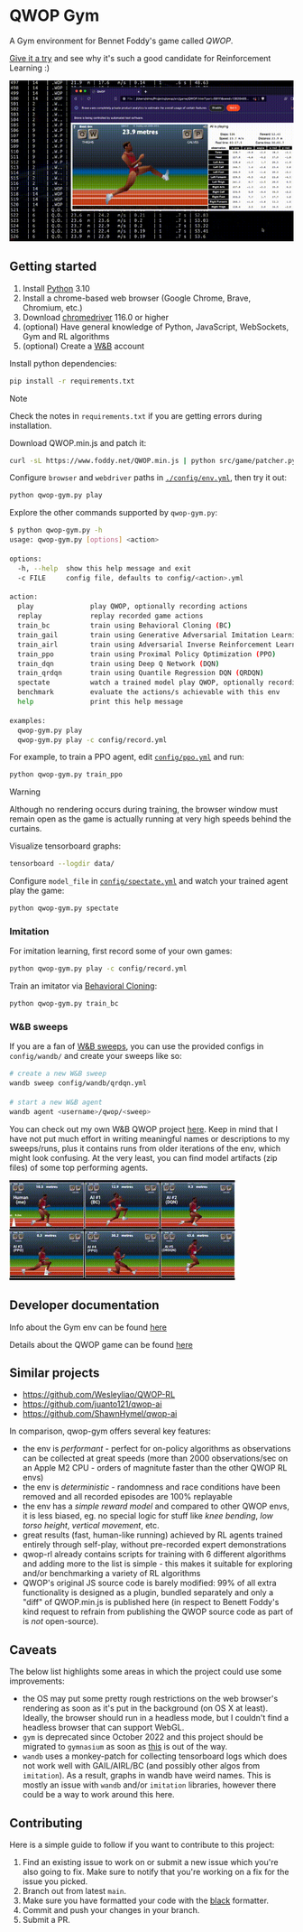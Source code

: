 # QWOP Gym

A Gym environment for Bennet Foddy's game called _QWOP_.

[Give it a try](https://www.foddy.net/Athletics.html) and see why it's such a
good candidate for Reinforcement Learning :)

![banner-3](./doc/banner-3.gif)

## Getting started

1. Install [Python](https://www.python.org/downloads/) 3.10
1. Install a chrome-based web browser (Google Chrome, Brave, Chromium, etc.)
1. Download [chromedriver](https://googlechromelabs.github.io/chrome-for-testing/) 116.0 or higher
1. (optional) Have general knowledge of Python, JavaScript, WebSockets, Gym and RL algorithms
1. (optional) Create a [W&B](https://wandb.ai) account

Install python dependencies:

```bash
pip install -r requirements.txt
```

> [!NOTE]  
> Check the notes in `requirements.txt` if you are getting errors during installation.

Download QWOP.min.js and patch it:

```bash
curl -sL https://www.foddy.net/QWOP.min.js | python src/game/patcher.py
```

Configure `browser` and `webdriver` paths in [`./config/env.yml`](./config/env.yml), then try it out:

```bash
python qwop-gym.py play
```

Explore the other commands supported by `qwop-gym.py`:

```bash
$ python qwop-gym.py -h
usage: qwop-gym.py [options] <action>

options:
  -h, --help  show this help message and exit
  -c FILE     config file, defaults to config/<action>.yml

action:
  play              play QWOP, optionally recording actions
  replay            replay recorded game actions
  train_bc          train using Behavioral Cloning (BC)
  train_gail        train using Generative Adversarial Imitation Learning (GAIL)
  train_airl        train using Adversarial Inverse Reinforcement Learning (AIRL)
  train_ppo         train using Proximal Policy Optimization (PPO)
  train_dqn         train using Deep Q Network (DQN)
  train_qrdqn       train using Quantile Regression DQN (QRDQN)
  spectate          watch a trained model play QWOP, optionally recording actions
  benchmark         evaluate the actions/s achievable with this env
  help              print this help message

examples:
  qwop-gym.py play
  qwop-gym.py play -c config/record.yml 
```

For example, to train a PPO agent, edit [`config/ppo.yml`](./config/ppo.yml) and run:

```bash
python qwop-gym.py train_ppo
```

> [!WARNING]
> Although no rendering occurs during training, the browser window must remain
> open as the game is actually running at very high speeds behind the curtains.

Visualize tensorboard graphs:

```bash
tensorboard --logdir data/
```

Configure `model_file` in [`config/spectate.yml`](./config/spectate.yml) and watch your trained agent play the game:

```bash
python qwop-gym.py spectate
```

### Imitation

For imitation learning, first record some of your own games:

```bash
python qwop-gym.py play -c config/record.yml 
```

Train an imitator via [Behavioral Cloning](https://imitation.readthedocs.io/en/latest/tutorials/1_train_bc.html):

```bash
python qwop-gym.py train_bc
```

### W&B sweeps

If you are a fan of [W&B sweeps](https://docs.wandb.ai/guides/sweeps), you can 
use the provided configs in `config/wandb/` and create your sweeps like so:

```bash
# create a new W&B sweep
wandb sweep config/wandb/qrdqn.yml

# start a new W&B agent
wandb agent <username>/qwop/<sweep>
``` 

You can check out my own W&B QWOP project [here](https://wandb.ai/s-manolloff/qwop).
Keep in mind that I have not put much effort in writing meaningful names or
descriptions to my sweeps/runs, plus it contains runs from older iterations
of the env, which might look confusing. At the very least, you can find
model artifacts (zip files) of some top performing agents.

![banner](./doc/banner.gif)

## Developer documentation

Info about the Gym env can be found [here](./doc/env.md)

Details about the QWOP game can be found [here](./doc/game.md)

## Similar projects

* https://github.com/Wesleyliao/QWOP-RL
* https://github.com/juanto121/qwop-ai
* https://github.com/ShawnHymel/qwop-ai

In comparison, qwop-gym offers several key features:
* the env is _performant_ - perfect for on-policy algorithms as observations
can be collected at great speeds (more than 2000 observations/sec on an Apple
M2 CPU - orders of magnitute faster than the other QWOP RL envs)
* the env is _deterministic_ - randomness and race conditions have been removed
and all recorded episodes are 100% replayable
* the env has a _simple reward model_ and compared to other QWOP envs, it is
less biased, eg. no special logic for stuff like _knee bending_,
_low torso height_, _vertical movement_, etc.
* great results (fast, human-like running) achieved by RL agents trained
entirely through self-play, without pre-recorded expert demonstrations
* qwop-rl already contains scripts for training with 6 different algorithms and
adding more to the list is simple - this makes it suitable for exploring and/or
benchmarking a variety of RL algorithms
* QWOP's original JS source code is barely modified: 99% of all extra
functionality is designed as a plugin, bundled separately and only a "diff"
of QWOP.min.js is published here (in respect to Benett Foddy's kind request
to refrain from publishing the QWOP source code as part of is _not_
open-source).

## Caveats

The below list highlights some areas in which the project could use some
improvements:

* the OS may put some pretty rough restrictions on the web browser's rendering
as soon as it's put in the background (on OS X at least). Ideally, the browser
should run in a headless mode, but I couldn't find a headless browser that can
support WebGL.
* `gym` is deprecated since October 2022 and this project should be migrated to
`gymnasium` as soon as
[this](https://github.com/HumanCompatibleAI/imitation/pull/735) is out of the
way.
* `wandb` uses a monkey-patch for collecting tensorboard logs which does not
work well with GAIL/AIRL/BC (and possibly other algos from `imitation`). As a
result, graphs in wandb have weird names. This is mostly an issue with `wandb`
and/or `imitation` libraries, however there could be a way to work around this
here.

## Contributing

Here is a simple guide to follow if you want to contribute to this project:

1. Find an existing issue to work on or submit a new issue which you're also
going to fix. Make sure to notify that you're working on a fix for the issue
you picked.
1. Branch out from latest `main`.
1. Make sure you have formatted your code with the [black](https://github.com/psf/black)
formatter.
1. Commit and push your changes in your branch.
1. Submit a PR.
